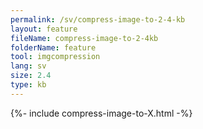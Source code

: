 ```yaml
---
permalink: /sv/compress-image-to-2-4-kb
layout: feature
fileName: compress-image-to-2-4kb
folderName: feature
tool: imgcompression
lang: sv
size: 2.4
type: kb
---
```


{%- include compress-image-to-X.html -%}
